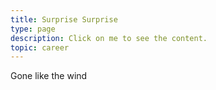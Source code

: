 ```yaml
---
title: Surprise Surprise
type: page
description: Click on me to see the content.
topic: career
---
```

Gone like the wind
<!-- 
Hello. If you like this template, I'd be happy to get a [coffee donation](https://ko-fi.com/heycharlola) :)

{{< figure src="/images/thankyou.png" title="" >}} -->
